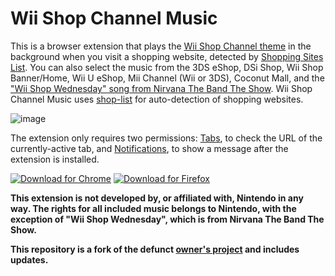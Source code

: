 # Wii Shop Channel Music

This is a browser extension that plays the [Wii Shop Channel theme](https://www.youtube.com/watch?v=yyjUmv1gJEg) in the background when you visit a shopping website, detected by [Shopping Sites List](https://github.com/corbindavenport/shop-list). You can also select the music from the 3DS eShop, DSi Shop, Wii Shop Banner/Home, Wii U eShop, Mii Channel (Wii or 3DS), Coconut Mall, and the ["Wii Shop Wednesday" song from Nirvana The Band The Show](https://www.youtube.com/watch?v=B_qnI1WrlnU). Wii Shop Channel Music uses [shop-list](https://github.com/corbindavenport/shop-list) for auto-detection of shopping websites.

![image](https://user-images.githubusercontent.com/3879063/151822369-ac4b1ea6-4c32-4918-a866-4cdf80758e43.png)

The extension only requires two permissions: [Tabs](https://developer.mozilla.org/en-US/docs/Mozilla/Add-ons/WebExtensions/API/tabs), to check the URL of the currently-active tab, and [Notifications](https://developer.mozilla.org/en-US/docs/Mozilla/Add-ons/WebExtensions/user_interface/Notifications), to show a message after the extension is installed.

[![Download for Chrome](https://i.imgur.com/maYWK6h.png)](#) [![Download for Firefox](https://i.imgur.com/aGy23SG.png)](https://addons.mozilla.org/en-US/firefox/addon/wii-shop-channel-music/)

**This extension is not developed by, or affiliated with, Nintendo in any way. The rights for all included music belongs to Nintendo, with the exception of "Wii Shop Wednesday", which is from Nirvana The Band The Show.**

**This repository is a fork of the defunct [owner's project](https://github.com/corbindavenport/wii-shop-extension) and includes updates.**
